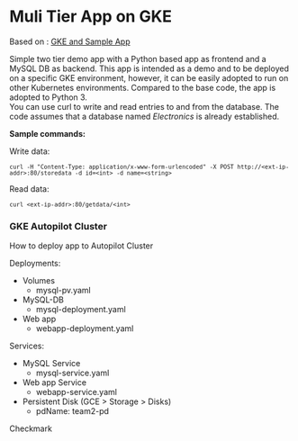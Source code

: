 # Muli Tier App on GKE

Based on : [GKE and Sample App](https://github.com/velotio-tech/GKE-and-Sample-App)

Simple two tier demo app with a Python based app as frontend and a MySQL DB as backend.
This app is intended as a demo and to be deployed on a specific GKE environment, however, it can be easily adopted to run on other Kubernetes environments. Compared to the base code, the app is adopted to Python 3.  
You can use curl to write and read entries to and from the database. The code assumes that a database named *Electronics* is already established.  

**Sample commands:**

Write data:

<span style="font-family:Courier; font-size:12;"> `curl -H "Content-Type: application/x-www-form-urlencoded" -X POST http://<ext-ip-addr>:80/storedata -d id=<int> -d name=<string>` </span>

Read data:

<span style="font-family:Courier; font-size:12;"> `curl <ext-ip-addr>:80/getdata/<int>` </span>

### GKE Autopilot Cluster

How to deploy app to Autopilot Cluster

Deployments:

* Volumes
  * mysql-pv.yaml
* MySQL-DB
  * mysql-deployment.yaml
* Web app
  * webapp-deployment.yaml

Services:

* MySQL Service
  * mysql-service.yaml
* Web app Service
  * webapp-service.yaml
* Persistent Disk (GCE \> Storage \> Disks)
  * pdName: team2-pd
 
 
Checkmark
